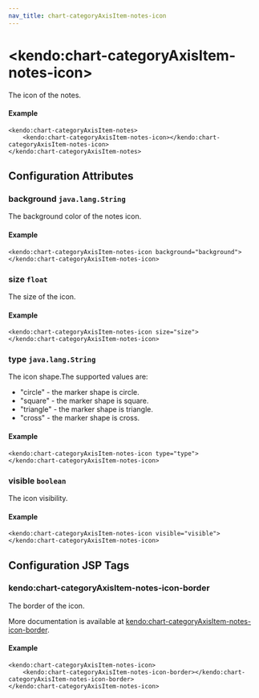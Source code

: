 ```yaml
---
nav_title: chart-categoryAxisItem-notes-icon
---
```


# \<kendo:chart-categoryAxisItem-notes-icon\>

The icon of the notes.

#### Example
    <kendo:chart-categoryAxisItem-notes>
        <kendo:chart-categoryAxisItem-notes-icon></kendo:chart-categoryAxisItem-notes-icon>
    </kendo:chart-categoryAxisItem-notes>

## Configuration Attributes

### background `java.lang.String`

The background color of the notes icon.

#### Example
    <kendo:chart-categoryAxisItem-notes-icon background="background">
    </kendo:chart-categoryAxisItem-notes-icon>

### size `float`

The size of the icon.

#### Example
    <kendo:chart-categoryAxisItem-notes-icon size="size">
    </kendo:chart-categoryAxisItem-notes-icon>

### type `java.lang.String`

The icon shape.The supported values are:
* "circle" - the marker shape is circle.
* "square" - the marker shape is square.
* "triangle" - the marker shape is triangle.
* "cross" - the marker shape is cross.

#### Example
    <kendo:chart-categoryAxisItem-notes-icon type="type">
    </kendo:chart-categoryAxisItem-notes-icon>

### visible `boolean`

The icon visibility.

#### Example
    <kendo:chart-categoryAxisItem-notes-icon visible="visible">
    </kendo:chart-categoryAxisItem-notes-icon>


##  Configuration JSP Tags

### kendo:chart-categoryAxisItem-notes-icon-border

The border of the icon.

More documentation is available at [kendo:chart-categoryAxisItem-notes-icon-border](/kendo-ui/api/wrappers/jsp/chart/categoryaxisitem-notes-icon-border).

#### Example

    <kendo:chart-categoryAxisItem-notes-icon>
        <kendo:chart-categoryAxisItem-notes-icon-border></kendo:chart-categoryAxisItem-notes-icon-border>
    </kendo:chart-categoryAxisItem-notes-icon>


